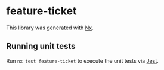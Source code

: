 # feature-ticket

This library was generated with [Nx](https://nx.dev).

## Running unit tests

Run `nx test feature-ticket` to execute the unit tests via [Jest](https://jestjs.io).
